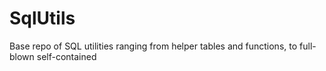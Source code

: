 # SqlUtils
Base repo of SQL utilities ranging from helper tables and functions, to full-blown self-contained
